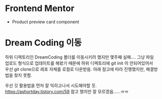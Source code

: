 # Frontend Mentor
- Product preview card component









# Dream Coding 이동

하위 디렉토리인 DreamCoding 폴더를 이동시키려 했지만 몇주째 실패....
그냥 파일 업로드 형식으로 업데이트를 해왔기 때문에 하위 디렉토리에 git init 이 안되어있어서 우선 git clone으로 레포 자체를 로컬로 다운받음.
아래 참고에 따라 진행했지만, 해결방법을 찾지 못함.

우선 깃 활용법을 먼저 잘 익히고나서 시도해야할 듯. 
https://ashortday.tistory.com/58 참고 했지만 잘 모르겠음......ㅠㅠ
